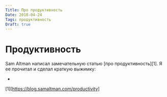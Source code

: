 ```yaml
---
Title: Про продуктивность
Date: 2018-04-24
Tags: продуктивность
Draft: true
---
```


# Продуктивность

Sam Altman написал замечательную статью [про продуктивность][1]. Я ее прочитал и сделал краткую выжимку:

* ​

[1][https://blog.samaltman.com/productivity]